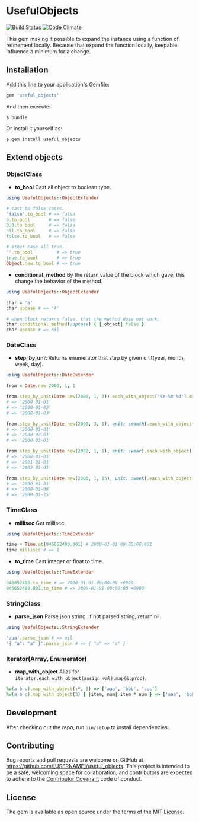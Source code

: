 # UsefulObjects

[![Build Status](https://travis-ci.org/galapagos/useful_objects.svg?branch=master)](https://travis-ci.org/galapagos/useful_objects)
[![Code Climate](https://codeclimate.com/github/galapagos/useful_objects/badges/gpa.svg)](https://codeclimate.com/github/galapagos/useful_objects)

This gem making it possible to expand the instance using a function of refinement locally.
Because that expand the function locally, keepable influence a minimum for a change.

## Installation

Add this line to your application's Gemfile:

```ruby
gem 'useful_objects'
```

And then execute:

    $ bundle

Or install it yourself as:

    $ gem install useful_objects

## Extend objects

### ObjectClass

* __to_bool__ Cast all object to boolean type.

```rb
using UsefulObjects::ObjectExtender

# cast to false cases.
'false'.to_bool # => false
0.to_bool       # => false
0.0.to_bool     # => false
nil.to_bool     # => false
false.to_bool   # => false

# other case all true.
''.to_bool         # => true
true.to_bool       # => true
Object.new.to_bool # => true
```

* __conditional_method__ By the return value of the block which gave, this change the behavior of the method.

```rb
using UsefulObjects::ObjectExtender

char = 'a'
char.upcase # => 'A'

# when block returns false, that the method dose not work.
char.conditional_method(:upcase) { |_object| false }
char.upcase # => nil
```

### DateClass

* __step_by_unit__ Returns enumerator that step by given unit(year, month, week, day).

```rb
using UsefulObjects::DateExtender

from = Date.new 2000, 1, 1

from.step_by_unit(Date.new(2000, 1, 3)).each_with_object('%Y-%m-%d').map(&:strftime)
# => '2000-01-01'
# => '2000-01-02'
# => '2000-01-03'

from.step_by_unit(Date.new(2000, 3, 1), unit: :month).each_with_object('%Y-%m-%d').map(&:strftime)
# => '2000-01-01'
# => '2000-02-01'
# => '2000-03-01'

from.step_by_unit(Date.new(2002, 1, 1), unit: :year).each_with_object('%Y-%m-%d').map(&:strftime)
# => '2000-01-01'
# => '2001-01-01'
# => '2002-01-01'

from.step_by_unit(Date.new(2000, 1, 15), unit: :week).each_with_object('%Y-%m-%d').map(&:strftime)
# => '2000-01-01'
# => '2000-01-08'
# => '2000-01-15'
```

### TimeClass

* __millisec__ Get millisec.

```rb
using UsefulObjects::TimeExtender

time = Time.at(946652400.001) # 2000-01-01 00:00:00.001
time.millisec # => 1
```

* __to_time__ Cast integer or float to time.

```rb
using UsefulObjects::TimeExtender

946652400.to_time # => 2000-01-01 00:00:00 +0900
946652400.001.to_time # => 2000-01-01 00:00:00 +0900
```

### StringClass

* __parse_json__ Parse json string, if not parsed string, return nil.

```rb
using UsefulObjects::StringExtender

'aaa'.parse_json # => nil
'{ "a": "a" }'.parse_json # => { "a" => "a" }
```

### Iterator(Array, Enumerator)

* __map_with_object__ Alias for `iterator.each_with_object(assign_val).map(&:proc)`.

```rb
%w(a b c).map_with_object(:*, 3) => ['aaa', 'bbb', 'ccc']
%w(a b c).map_with_object(3) { |item, num| item * num } => ['aaa', 'bbb', 'ccc']
```

## Development

After checking out the repo, run `bin/setup` to install dependencies.

## Contributing

Bug reports and pull requests are welcome on GitHub at https://github.com/[USERNAME]/useful_objects. This project is intended to be a safe, welcoming space for collaboration, and contributors are expected to adhere to the [Contributor Covenant](http://contributor-covenant.org) code of conduct.


## License

The gem is available as open source under the terms of the [MIT License](http://opensource.org/licenses/MIT).

